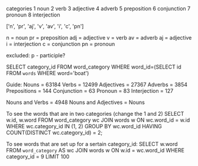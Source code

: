 categories
1 noun
2 verb
3 adjective
4 adverb
5 preposition
6 conjunction
7 pronoun
8 interjection

['n', 'pr', 'aj', 'v', 'av', 'i', 'c', 'pn']

n = noun
pr = preposition
adj = adjective
v = verb
av = adverb
aj = adjective
i = interjection
c = conjunction
pn = pronoun

excluded: p - participle?

SELECT category_id FROM word_category WHERE word_id=(SELECT id FROM `words` WHERE word='boat')

Guide:
Nouns = 63184
Verbs = 12499
Adjectives = 27367
Adverbs = 3854
Prepositions = 144
Conjunction = 63
Pronoun = 83
Interjection = 127 

Nouns and Verbs = 4948
Nouns and Adjectives = 
Nouns 

To see the words that are in two categories (change the 1 and 2)
SELECT w.id, w.word
FROM word_category wc
JOIN words w ON wc.word_id = w.id
WHERE wc.category_id IN (1, 2)
GROUP BY wc.word_id
HAVING COUNT(DISTINCT wc.category_id) = 2;


To see words that are set up for a sertain category_id:
SELECT w.word FROM `word_category` AS wc JOIN words w ON w.id = wc.word_id WHERE category_id = 9 LIMIT 100 